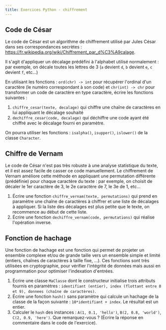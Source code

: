 ```yaml
---
title: Exercices Python - chiffrement
---
```


## Code de César

Le code de César est un algorithme de chiffrement utilisé par Jules César dans ses correspondances secrètes : <https://fr.wikipedia.org/wiki/Chiffrement_par_d%C3%A9calage>.

Il s'agit d'appliquer un décalage prédéfini à l'alphabet utilisé normalement : par exemple, on décale toutes les lettres de 3 (`a` devient `d`, `b` devient `e`, `c` devient `f`, etc...)

En utilisant les fonctions : `ord(chr) -> int` pour récupérer l'ordinal d'un caractère (le numéro correspondant à son code) et `chr(int) -> chr` pour transformer un code de caractère en type caractère, écrire les fonctions suivantes :

1. `chiffre_cesar(texte, decalage)` qui chiffre une chaîne de caractères en lui appliquant le décalage souhaité
2. `dechiffre_cesar(code, decalage)` qui déchiffre une code ayant été chiffré avec le décalage fourni en paramètre.

On pourra utiliser les fonctions : `isalpha()`, `isupper()`, `islower()` de la classe `Character`.

## Chiffre de Vernam

Le code de César n'est pas très robuste à une analyse statistique du texte, et il est assez facile de casser ce code manuellement. Le chiffrement de Vernam améliore cette méthode en appliquant une permutation différente (prédéfinie) pour chaque caractère du texte : par exemple, on choisit de décaler le 1er caractère de 3, le 2e caractère de 7, le 3e de 1, etc...

1. Écrire une fonction `chiffre_vernam(texte, permutations)` qui prend en paramètre une chaîne de caractères à chiffrer et une liste de décalages à appliquer. Si la liste des décalages est plus petite que le texte, on recommence au début de cette liste.
2. Écrire une fonction `dechiffre_vernam(code, permutations)` qui réalise l'opération inverse.

## Fonction de hachage

Une fonction de hachage est une fonction qui permet de projeter un ensemble complexe et/ou de grande taille vers un ensemble simple et limité (entiers, chaînes de caractères à taille fixe, ...). Ces fonctions sont très utilisées en cryptographie, pour vérifier l'intégrité de données mais aussi en programmation pour optimiser l'indexation d'entrées.

1. Écrire une classe `MaClasse` dont le constructeur initialise trois attributs fournis en paramètres : `identifiant (entier), index (flottant entre 0 et 9), donnees (chaîne de caractères)`.
2. Écrire une fonction `hash()` sans paramètre qui calcule un hachage de la classe de la façon suivante : `10*identifiant + index`. Le résultat est un entier.
3. Calculer le `hash` des instances : `A(1, 0.1, 'hello')`, `B(2, 0.8, 'world')`, `C(2, 0.9, 'here')`. Que remarquez-vous ? (Écrire la réponse en commentaire dans le code de l'exercice).

